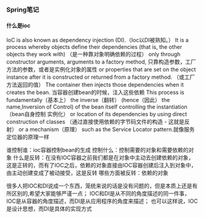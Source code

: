 ### Spring笔记

#### 什么是ioc
IoC is also known as dependency injection (DI).（Ioc以DI被熟知。）
It is a process whereby objects define their dependencies (that is, the other objects they work with)
（是一种靠对象明确依赖的过程）
only through constructor arguments, arguments to a factory method,
只靠构造参数，工厂方法的参数，或者是实例化对象的属性
or properties that are set on the object instance after it is constructed
or returned from a factory method. （或工厂方法返回的值）
The container then injects those dependencies when it creates the bean.
当容器创建bean的时候，注入这些依赖
This process is fundamentally（基本上） the inverse（翻转） (hence（因此） the name,Inversion of Control) of
the bean itself controlling the instantiation （bean自身控制 实例化）
or location of its dependencies by using direct construction of classes （通过直接使用依赖的字节码文件的构造 - 这就是反射）
or a mechanism（原理） such as the Service Locator pattern.就像服务定位器的原理一样


谁控制谁：ioc容器控制bean的生成
控制什么：控制需要的对象和需要依赖的对象
什么是反转：在没有IOC容器之前我们都是在对象中主动去创建依赖的对象，这是正转的，而有了IOC之后，依赖的对象直接由IOC容器创建后注入到对象中，由主动创建变成了被动接受，这是反转
哪些方面被反转：依赖的对象

很多人把IOC和DI说成一个东西，笼统来说的话是没有问题的，但是本质上还是有所区别的,希望大家能够严谨一点；
IOC和DI是从不同的角度描述的同一件事，IOC是从容器的角度描述，而DI是从应用程序的角度来描述；
也可以这样说，IOC是设计思想，而DI是具体的实现方式


